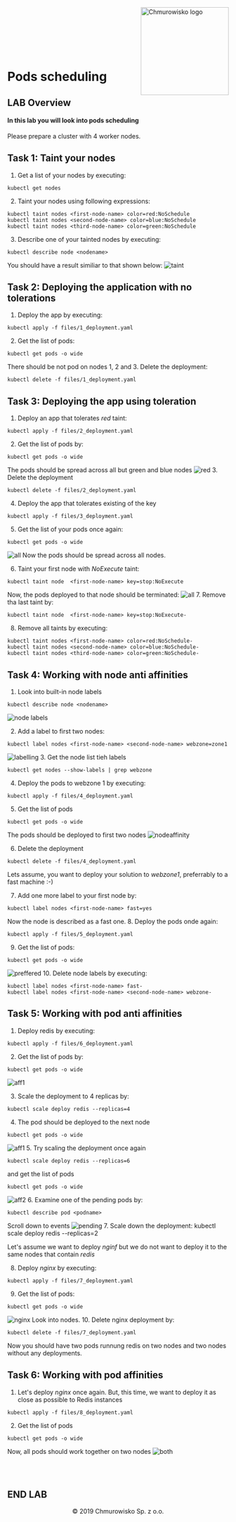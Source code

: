 <img src="../img/logo.png" alt="Chmurowisko logo" width="200" align="right">
<br><br>
<br><br>
<br><br>

# Pods scheduling 

## LAB Overview

#### In this lab you will look into pods scheduling 

Please prepare a cluster with 4 worker nodes.

## Task 1: Taint your nodes

1. Get a list of your nodes by executing:
```
kubectl get nodes
```
2. Taint your nodes using following expressions:
```
kubectl taint nodes <first-node-name> color=red:NoSchedule
kubectl taint nodes <second-node-name> color=blue:NoSchedule
kubectl taint nodes <third-node-name> color=green:NoSchedule
```
3. Describe one of your tainted nodes by executing:
```
kubectl describe node <nodename>
```
You should have a result similiar to that shown below:
![taint](./img/taints.png)

## Task 2: Deploying the application with no tolerations

1. Deploy the app by executing:
```
kubectl apply -f files/1_deployment.yaml
```
2. Get the list of pods:
```
kubectl get pods -o wide
```
There should be not pod on nodes 1, 2 and 3. Delete the deployment:
```
kubectl delete -f files/1_deployment.yaml
```

## Task 3: Deploying the app using toleration

1. Deploy an app that tolerates *red* taint:
```
kubectl apply -f files/2_deployment.yaml
```
2. Get the list of pods by:
```
kubectl get pods -o wide
```
The pods should be spread across all but green and blue nodes
![red](img/red.png)
3. Delete the deployment
```
kubectl delete -f files/2_deployment.yaml
```
4. Deploy the app that tolerates existing of the key
```
kubectl apply -f files/3_deployment.yaml
```
5. Get the list of your pods once again:
```
kubectl get pods -o wide
```
![all](img/all.png)
Now the pods should be spread across all nodes.

6. Taint your first node with *NoExecute* taint:
```
kubectl taint node  <first-node-name> key=stop:NoExecute
```
Now, the pods deployed to that node should be terminated:
![all](img/noexec.png)
7. Remove tha last taint by:
```
kubectl taint node  <first-node-name> key=stop:NoExecute-
```
8. Remove all taints by executing:
```
kubectl taint nodes <first-node-name> color=red:NoSchedule-
kubectl taint nodes <second-node-name> color=blue:NoSchedule-
kubectl taint nodes <third-node-name> color=green:NoSchedule-
```
## Task 4: Working with node anti affinities

1. Look into built-in node labels
```
kubectl describe node <nodename>
```
![node labels](img/node_labels.png)

2. Add a label to first two nodes:
```
kubectl label nodes <first-node-name> <second-node-name> webzone=zone1
```
![labelling](img/labelling.png)
3. Get the node list tieh labels
```
kubectl get nodes --show-labels | grep webzone
```
4. Deploy the pods to webzone 1 by executing:
```
kubectl apply -f files/4_deployment.yaml
```
5. Get the list of pods
```
kubectl get pods -o wide
```
The pods should be deployed to first two nodes
![nodeaffinity](img/node_aff.png)

6. Delete the deployment
```
kubectl delete -f files/4_deployment.yaml
```

Lets assume, you want to deploy your solution to *webzone1*, preferrably to a fast machine :-)

7. Add one more label to your first node by:
```
kubectl label nodes <first-node-name> fast=yes
```
Now the node is described as a fast one.
8. Deploy the pods onde again:
```
kubectl apply -f files/5_deployment.yaml
```
9. Get the list of pods:
```
kubectl get pods -o wide
```
![preffered](img/preffered.png)
10. Delete node labels by executing:
```
kubectl label nodes <first-node-name> fast-
kubectl label nodes <first-node-name> <second-node-name> webzone-
```
## Task 5: Working with pod anti affinities

1. Deploy redis by executing:
```
kubectl apply -f files/6_deployment.yaml
```
2. Get the list of pods by:
```
kubectl get pods -o wide
```
![aff1](img/pod_aff_1.png)

3. Scale the deployment to 4 replicas by:
```
kubectl scale deploy redis --replicas=4
```
4. The pod should be deployed to the next node
```
kubectl get pods -o wide
```
![aff1](img/pod_aff_2.png)
5. Try scaling the deployment once again
```
kubectl scale deploy redis --replicas=6
```
and get the list of pods
```
kubectl get pods -o wide
```
![aff2](img/pod_aff_3.png)
6. Examine one of the pending pods by:
```
kubectl describe pod <podname>
```
Scroll down to events
![pending](img/pod_aff_pending.png)
7. Scale down the deployment:
kubectl scale deploy redis --replicas=2

Let's assume we want to deploy *nginf* but we do not want to deploy it to the same nodes that contain *redis*

8. Deploy *nginx* by executing:
```
kubectl apply -f files/7_deployment.yaml
```
9. Get the list of pods:
```
kubectl get pods -o wide
```
![nginx](img/redis_nginx.png)
Look into nodes.
10. Delete nginx deployment by:
```
kubectl delete -f files/7_deployment.yaml
```
Now you should have two pods runnung redis on two nodes and two nodes without any deployments.

## Task 6: Working with pod affinities

1. Let's deploy *nginx* once again. But, this time, we want to deploy it as close as possible to Redis instances
```
kubectl apply -f files/8_deployment.yaml
```
2. Get the list of pods
```
kubectl get pods -o wide
```
Now, all pods should work together on two nodes
![both](img/both_redi_nginx.png)

<br><br>

## END LAB

<center><p>&copy; 2019 Chmurowisko Sp. z o.o.<p></center>

